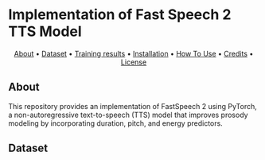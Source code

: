 # Implementation of Fast Speech 2 TTS Model

<p align="center">
  <a href="#about">About</a> •
  <a href="#dataset">Dataset</a> •
  <a href="#training-results">Training results</a> •
  <a href="#installation">Installation</a> •
  <a href="#how-to-use">How To Use</a> •
  <a href="#credits">Credits</a> •
  <a href="#license">License</a>
</p>

## About

This repository provides an implementation of FastSpeech 2 using PyTorch, a non-autoregressive text-to-speech (TTS) model that improves prosody modeling by incorporating duration, pitch, and energy predictors.

## Dataset




